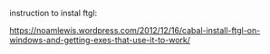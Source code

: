 instruction to instal ftgl:

https://noamlewis.wordpress.com/2012/12/16/cabal-install-ftgl-on-windows-and-getting-exes-that-use-it-to-work/